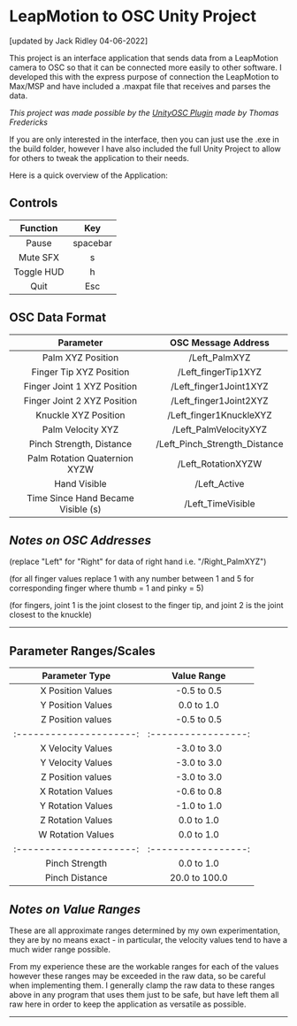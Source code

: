 
# LeapMotion to OSC Unity Project  #

[updated by Jack Ridley 04-06-2022]

This project is an interface application that sends data from a LeapMotion camera to OSC so that it can be connected more easily to other software. I developed this with the express purpose of connection the LeapMotion to Max/MSP and have included a .maxpat file that receives and parses the data.

*This project was made possible by the [UnityOSC Plugin](https://thomasfredericks.github.io/UnityOSC/) made by Thomas Fredericks*

If you are only interested in the interface, then you can just use the .exe in the build folder, however I have also included the full Unity Project to allow for others to tweak the application to their needs.

Here is a quick overview of the Application:

## Controls ##
| Function | Key    |
|:--------:|:------:|
|Pause     |spacebar|
|Mute SFX  | s      |
|Toggle HUD| h		  |
|Quit      | Esc		|

## OSC Data Format ##

| Parameter           			  	    | OSC Message Address   		   |
|:---------------------------------:|:----------------------------:|
|Palm XYZ Position   				  	    | /Left_PalmXYZ         		   |
|Finger Tip XYZ Position		  		  | /Left_fingerTip1XYZ   		   |
|Finger Joint 1 XYZ Position	  	  |/Left_finger1Joint1XYZ        |
|Finger Joint 2 XYZ Position	  	  |/Left_finger1Joint2XYZ        |
|Knuckle XYZ Position   				    |/Left_finger1KnuckleXYZ       |
|Palm Velocity XYZ      		  	    |/Left_PalmVelocityXYZ         |
|Pinch Strength, Distance				  	|/Left_Pinch_Strength_Distance |
|Palm Rotation Quaternion XYZW      |/Left_RotationXYZW            |
|Hand Visible										  	|/Left_Active									 |
|Time Since Hand Became Visible (s) |/Left_TimeVisible						 |


## *Notes on OSC Addresses* ##

(replace "Left" for "Right" for data of right hand i.e. "/Right_PalmXYZ")

(for all finger values replace 1 with any number between 1 and 5 for
corresponding finger where thumb = 1 and pinky = 5)

(for fingers, joint 1 is the joint closest to the finger tip, and joint 2
is the joint closest to the knuckle)
_________________________________________________________________________


## Parameter Ranges/Scales ##

|Parameter Type					|Value Range				|
|:---------------------:|:-----------------:|
|X Position Values			|-0.5 to 0.5				|
|Y Position Values			|0.0 to 1.0					|
|Z Position values			|-0.5 to 0.5				|
|:---------------------:|:-----------------:|
|X Velocity Values			|-3.0 to 3.0				|
|Y Velocity Values			|-3.0 to 3.0				|
|Z Position values			|-3.0 to 3.0				|
|X Rotation Values			|-0.6 to 0.8				|
|Y Rotation Values			|-1.0 to 1.0				|
|Z Rotation Values			|0.0 to 1.0					|
|W Rotation Values			|0.0 to 1.0					|
|:---------------------:|:-----------------:|
|Pinch Strength					|0.0 to 1.0					|
|Pinch Distance					|20.0 to 100.0			|

## *Notes on Value Ranges* ##

These are all approximate ranges determined by my own experimentation,
they are by no means exact - in particular, the velocity values tend to
have a much wider range possible.

From my experience these are the workable ranges for each of the values
however these ranges may be exceeded in the raw data, so be careful when
implementing them. I generally clamp the raw data to these ranges above
in any program that uses them just to be safe, but have left them all raw
here in order to keep the application as versatile as possible.
_________________________________________________________________________
